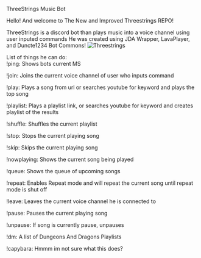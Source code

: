 ThreeStrings Music Bot

Hello! And welcome to The New and Improved Threestrings REPO!

ThreeStrings is a discord bot than plays music into a voice channel using user inputed commands
He was created using JDA Wrapper, LavaPlayer, and Duncte1234 Bot Commons!
![Threestrings](https://user-images.githubusercontent.com/83373495/158119387-a339bf51-5d58-49a0-908c-9b5dd676465d.png)

List of things he can do:	
!ping: Shows bots current MS

!join: Joins the current voice channel of user who inputs command

!play: Plays a song from url or searches youtube for keyword and plays the top song

!playlist: Plays a playlist link, or searches youtube for keyword and creates playlist of the results

!shuffle: Shuffles the current playlist

!stop: Stops the current playing song

!skip: Skips the current playing song

!nowplaying: Shows the current song being played

!queue: Shows the queue of upcoming songs

!repeat: Enables Repeat mode and will repeat the current song until repeat mode is shut off

!leave: Leaves the current voice channel he is connected to

!pause: Pauses the current playing song

!unpause: If song is currently pause, unpauses

!dm: A list of Dungeons And Dragons Playlists

!capybara: Hmmm im not sure what this does?
